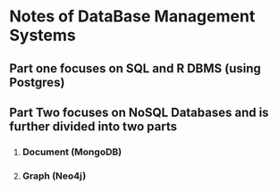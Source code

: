 # Notes of DataBase Management Systems

## Part one focuses on SQL and R DBMS (using Postgres)

## Part Two focuses on NoSQL Databases and is further divided into two parts

1. ### Document (MongoDB)
2. ### Graph (Neo4j)